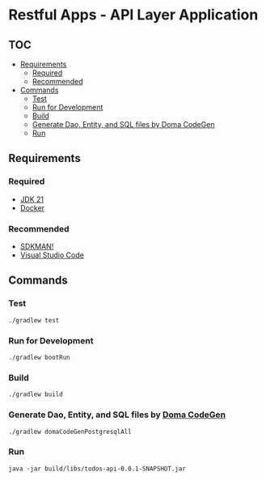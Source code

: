 <!-- omit in toc -->
# Restful Apps - API Layer Application

<!-- omit in toc -->
## TOC

- [Requirements](#requirements)
    - [Required](#required)
    - [Recommended](#recommended)
- [Commands](#commands)
    - [Test](#test)
    - [Run for Development](#run-for-development)
    - [Build](#build)
    - [Generate Dao, Entity, and SQL files by Doma CodeGen](#generate-dao-entity-and-sql-files-by-doma-codegen)
    - [Run](#run)

## Requirements

### Required

- [JDK 21](https://openjdk.org/projects/jdk/21/)
- [Docker](https://www.docker.com/)

### Recommended

- [SDKMAN!](https://sdkman.io/)
- [Visual Studio Code](https://azure.microsoft.com/ja-jp/products/visual-studio-code)

## Commands

### Test

```shell
./gradlew test
```

### Run for Development

```shell
./gradlew bootRun
```

### Build

```shell
./gradlew build
```

### Generate Dao, Entity, and SQL files by [Doma CodeGen](https://docs.domaframework.org/ja/stable/codegen/)

```shell
./gradlew domaCodeGenPostgresqlAll
```

### Run

```shell
java -jar build/libs/todos-api-0.0.1-SNAPSHOT.jar
```

